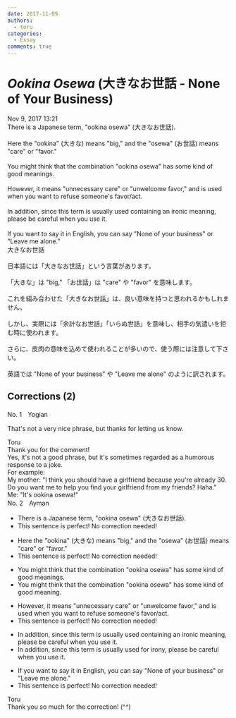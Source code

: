 ```yaml
---
date: 2017-11-09
authors:
  - toru
categories:
  - Essay
comments: true
---
```


# <strong><em>Ookina Osewa</strong></em> (大きなお世話 - None of Your Business)
<div class="date">Nov 9, 2017 13:21</div>
<div id="post"><div id="body_show_ori">
There is a Japanese term, "ookina osewa" (大きなお世話).<br/><br/>Here the "ookina" (大きな) means "big," and the "osewa" (お世話) means "care" or "favor."<br/><br/>You might think that the combination "ookina osewa" has some kind of good meanings.<br/><br/>However, it means "unnecessary care" or "unwelcome favor," and is used when you want to refuse someone's favor/act.<br/><br/>In addition, since this term is usually used containing an ironic meaning, please be careful when you use it.<br/><br/>If you want to say it in English, you can say "None of your business" or "Leave me alone."
</div></div>

<!-- more -->

<div id="post_ja"><div id="body_show_mo">
大きなお世話<br/><br/>日本語には「大きなお世話」という言葉があります。<br/><br/>「大きな」は "big," 「お世話」は "care" や "favor" を意味します。<br/><br/>これを組み合わせた「大きなお世話」は、良い意味を持つと思われるかもしれません。<br/><br/>しかし、実際には「余計なお世話」「いらぬ世話」を意味し、相手の気遣いを拒む時に使われます。<br/><br/>さらに、皮肉の意味を込めて使われることが多いので、使う際には注意して下さい。<br/><br/>英語では "None of your business" や "Leave me alone" のように訳されます。
</div></div>

## Corrections (2)
<div id="block"><div class="first_name"> No. 1　<span class="just_name">Yogian</span></div><div id="block2">
<p class="comment_small">
 That's not a very nice phrase, but thanks for letting us know.
</p>

</div><div class="name"><span class="just_name">Toru</span><br>
Thank you for the comment!<br/>Yes, it's not a good phrase, but it's sometimes regarded as a humorous response to a joke.<br/>For example:<br/>My mother: "I think you should have a girlfriend because you're already 30. Do you want me to help you find your girlfriend from my friends? Haha."<br/>Me: "It's ookina osewa!"
</div>
</div>
<div id="block"><div class="first_name"> No. 2　<span class="just_name">Ayman</span></div><div id="block2">
<ul class="correction_field">
<li class="incorrect">There is a Japanese term, "ookina osewa" (大きなお世話).</li>
<li class="corrected perfect">This sentence is perfect! No correction needed!</li>
</ul>
<ul class="correction_field">
<li class="incorrect">Here the "ookina" (大きな) means "big," and the "osewa" (お世話) means "care" or "favor."</li>
<li class="corrected perfect">This sentence is perfect! No correction needed!</li>
</ul>
<ul class="correction_field">
<li class="incorrect">You might think that the combination "ookina osewa" has some kind of good meanings.</li>
<li class="corrected correct">
You might think that the combination "ookina osewa" has some kind of good meaning.
</li>
</ul>
<ul class="correction_field">
<li class="incorrect">However, it means "unnecessary care" or "unwelcome favor," and is used when you want to refuse someone's favor/act.</li>
<li class="corrected perfect">This sentence is perfect! No correction needed!</li>
</ul>
<ul class="correction_field">
<li class="incorrect">In addition, since this term is usually used containing an ironic meaning, please be careful when you use it.</li>
<li class="corrected correct">
In addition, since this term is usually used for irony, please be careful when you use it.
</li>
</ul>
<ul class="correction_field">
<li class="incorrect">If you want to say it in English, you can say "None of your business" or "Leave me alone."</li>
<li class="corrected perfect">This sentence is perfect! No correction needed!</li>
</ul>
</div><div class="name"><span class="just_name">Toru</span><br>
Thank you so much for the correction! (^^)
</div>
</div>
